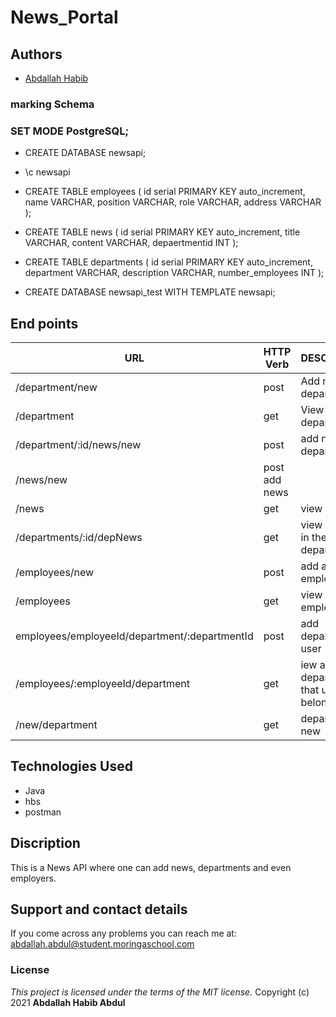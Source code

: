 # News_Portal



## Authors
- [Abdallah Habib](https://github.com/Habib001-coder)


###  marking Schema
### SET MODE PostgreSQL;
* CREATE DATABASE newsapi;
 

*  \c newsapi

* CREATE TABLE  employees (
 id serial PRIMARY KEY auto_increment,
name VARCHAR,
position VARCHAR,
role VARCHAR,
address VARCHAR
);


* CREATE TABLE  news (
 id serial PRIMARY KEY auto_increment,
 title VARCHAR,
 content VARCHAR,
 depaertmentid INT
);

* CREATE TABLE  departments (
 id serial PRIMARY KEY auto_increment,
 department VARCHAR,
 description VARCHAR,
 number_employees INT
);
* CREATE DATABASE newsapi_test WITH TEMPLATE newsapi;

## End points

| URL                                            | HTTP Verb   |                                 DESCRIPTION|
|--                                              |  ---        |                                   ---      |
|/department/new                                 |post         |     Add new departments                    |
|/department                                     |get          |   View all departments                     |
|/department/:id/news/new                        |post         |   add news to department                   |
|/news/new                                       |post           add news                                   |
|/news                                           |get          |          view news|
|/departments/:id/depNews                        |get          |      view all news in the department       |
|/employees/new                                  |post         |     add an employee                        |
|/employees                                      |get          |     view all employees                     |
|employees/employeeId/department/:departmentId   |post         |       add department to user               |
|/employees/:employeeId/department               |get          |     iew all department that user belongs to|
|/new/department                                 | get         |      department new                        |



## Technologies Used
* Java
* hbs
* postman

## Discription
This is a News API where one can add news, departments and even employers.


## Support and contact details
If you come across any problems you can reach me at: abdallah.abdul@student.moringaschool.com

### License
*This project is licensed under the terms of the MIT license.*
              Copyright (c) 2021 **Abdallah Habib Abdul**